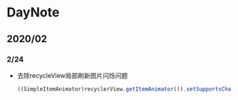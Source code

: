 # DayNote

## 2020/02
### 2/24 
* 去除recycleView局部刷新图片闪烁问题 
  ```javascript
  ((SimpleItemAnimator)recyclerView.getItemAnimator()).setSupportsChangeAnimations(false);
  ```


